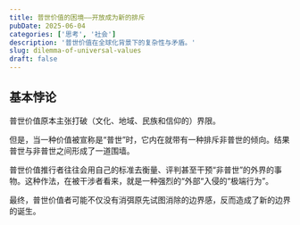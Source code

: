 ```yaml
---
title: 普世价值的困境——开放成为新的排斥
pubDate: 2025-06-04
categories: ['思考', '社会']
description: '普世价值在全球化背景下的复杂性与矛盾。'
slug: dilemma-of-universal-values
draft: false
---
```


## 基本悖论

普世价值原本主张打破（文化、地域、民族和信仰的）界限。

但是，当一种价值被宣称是“普世”时，它内在就带有一种排斥非普世的倾向。结果普世与非普世之间形成了一道围墙。

普世价值推行者往往会用自己的标准去衡量、评判甚至干预“非普世”的外界的事物。这种作法，在被干涉者看来，就是一种强烈的“外部“入侵的“极端行为”。

最终，普世价值者可能不仅没有消弭原先试图消除的边界感，反而造成了新的边界的诞生。
